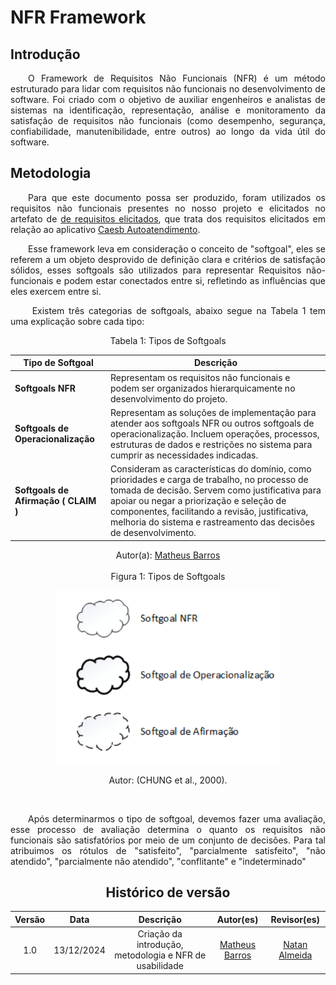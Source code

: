 # NFR Framework

## Introdução

<p align="justify">&emsp;&emsp;O Framework de Requisitos Não Funcionais (NFR) é um método estruturado para lidar com requisitos não funcionais no desenvolvimento de software. Foi criado com o objetivo de auxiliar engenheiros e analistas de sistemas na identificação, representação, análise e monitoramento da satisfação de requisitos não funcionais (como desempenho, segurança, confiabilidade, manutenibilidade, entre outros) ao longo da vida útil do software.</p>

## Metodologia  

<p align="justify">&emsp;&emsp;Para que este documento possa ser produzido, foram utilizados os requisitos não funcionais presentes no nosso projeto e elicitados no artefato de <a href="https://requisitos-de-software.github.io/2024.2-CAESB-Autoatendimento/modelagem_agil/nfr.md/">de requisitos elicitados</a>, que trata dos requisitos elicitados em relação ao  aplicativo <a href="https://play.google.com/store/apps/details?id=br.gov.df.caesb.mobile&hl=pt_BR">Caesb Autoatendimento</a>.</p>

<p align="justify">&emsp;&emsp;Esse framework leva em consideração o conceito de "softgoal", eles se referem a um objeto desprovido de definição clara e critérios de satisfação sólidos, esses softgoals são utilizados para representar Requisitos não-funcionais e podem estar conectados entre si, refletindo as influências que eles exercem entre si.</p>


<p align="justify">&emsp;&emsp; Existem três categorias de softgoals, abaixo segue na Tabela 1 tem uma explicação sobre cada tipo:</p>

<center>Tabela 1: Tipos de Softgoals

| **Tipo de Softgoal**         | **Descrição**                                                                                                                                 |
|------------------------------|---------------------------------------------------------------------------------------------------------------------------------------------|
| **Softgoals NFR**            | Representam os requisitos não funcionais e podem ser organizados hierarquicamente no desenvolvimento do projeto.                           |
| **Softgoals de Operacionalização** | Representam as soluções de implementação para atender aos softgoals NFR ou outros softgoals de operacionalização. Incluem operações, processos, estruturas de dados e restrições no sistema para cumprir as necessidades indicadas. |
| **Softgoals de Afirmação ( CLAIM )**   | Consideram as características do domínio, como prioridades e carga de trabalho, no processo de tomada de decisão. Servem como justificativa para apoiar ou negar a priorização e seleção de componentes, facilitando a revisão, justificativa, melhoria do sistema e rastreamento das decisões de desenvolvimento. |

</p>Autor(a): <a href="https://github.com/Ninja-Haiyai" target = "_blank">Matheus Barros</a>
</center>

<br>

<center> Figura 1: Tipos de Softgoals


![alt text](../assets/softgoals/tipos.png)

<p> Autor: (CHUNG et al., 2000). </p>

<br>

<p align="justify">&emsp;&emsp;Após determinarmos o tipo de softgoal, devemos fazer uma avaliação, esse processo de avaliação determina o quanto os requisitos não funcionais são satisfatórios por meio de um conjunto de decisões. Para tal atribuimos os rótulos de "satisfeito", "parcialmente satisfeito", "não atendido", "parcialmente não atendido", "conflitante" e "indeterminado"</p>


## Histórico de versão

| Versão |    Data    |      Descrição       |       Autor(es)       |     Revisor(es)     |
| :-----: | :--------: | :------------------: | :-------------------: | :-----------------: |
|  1.0   | 13/12/2024 | Criação da introdução, metodologia e NFR de usabilidade| [Matheus Barros](https://github.com/Ninja-Haiyai) |[Natan Almeida](https://github.com/natanalmeida03) |